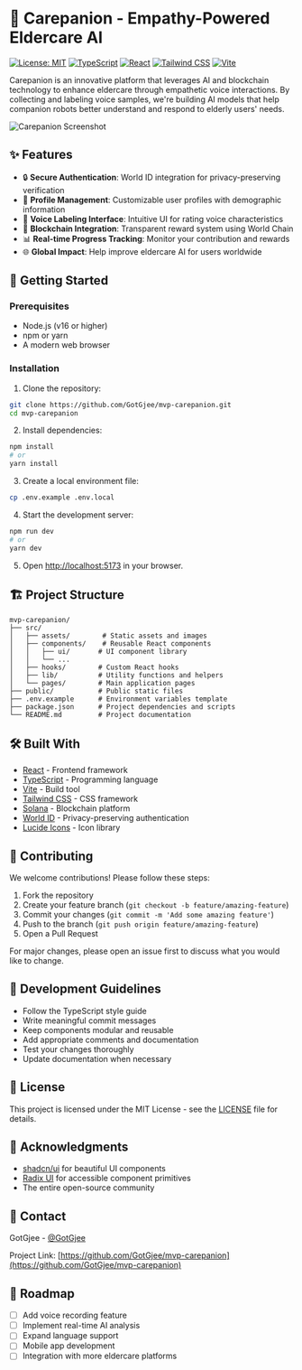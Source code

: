 # 🤖 Carepanion - Empathy-Powered Eldercare AI

[![License: MIT](https://img.shields.io/badge/License-MIT-yellow.svg)](https://opensource.org/licenses/MIT)
[![TypeScript](https://img.shields.io/badge/TypeScript-4.9.5-blue.svg)](https://www.typescriptlang.org/)
[![React](https://img.shields.io/badge/React-18.2.0-blue.svg)](https://reactjs.org/)
[![Tailwind CSS](https://img.shields.io/badge/Tailwind_CSS-3.3.0-38B2AC.svg)](https://tailwindcss.com/)
[![Vite](https://img.shields.io/badge/Vite-4.5.0-646CFF.svg)](https://vitejs.dev/)

Carepanion is an innovative platform that leverages AI and blockchain technology to enhance eldercare through empathetic voice interactions. By collecting and labeling voice samples, we're building AI models that help companion robots better understand and respond to elderly users' needs.

![Carepanion Screenshot](screenshots/preview.png)

## ✨ Features

- 🔒 **Secure Authentication**: World ID integration for privacy-preserving verification
- 👥 **Profile Management**: Customizable user profiles with demographic information
- 🎯 **Voice Labeling Interface**: Intuitive UI for rating voice characteristics
- 💎 **Blockchain Integration**: Transparent reward system using World Chain
- 📊 **Real-time Progress Tracking**: Monitor your contribution and rewards
- 🌐 **Global Impact**: Help improve eldercare AI for users worldwide

## 🚀 Getting Started

### Prerequisites

- Node.js (v16 or higher)
- npm or yarn
- A modern web browser

### Installation

1. Clone the repository:
```bash
git clone https://github.com/GotGjee/mvp-carepanion.git
cd mvp-carepanion
```

2. Install dependencies:
```bash
npm install
# or
yarn install
```

3. Create a local environment file:
```bash
cp .env.example .env.local
```

4. Start the development server:
```bash
npm run dev
# or
yarn dev
```

5. Open [http://localhost:5173](http://localhost:5173) in your browser.

## 🏗️ Project Structure

```
mvp-carepanion/
├── src/
│   ├── assets/        # Static assets and images
│   ├── components/    # Reusable React components
│   │   ├── ui/       # UI component library
│   │   └── ...
│   ├── hooks/        # Custom React hooks
│   ├── lib/          # Utility functions and helpers
│   └── pages/        # Main application pages
├── public/           # Public static files
├── .env.example      # Environment variables template
├── package.json      # Project dependencies and scripts
└── README.md         # Project documentation
```

## 🛠️ Built With

- [React](https://reactjs.org/) - Frontend framework
- [TypeScript](https://www.typescriptlang.org/) - Programming language
- [Vite](https://vitejs.dev/) - Build tool
- [Tailwind CSS](https://tailwindcss.com/) - CSS framework
- [Solana](https://solana.com/) - Blockchain platform
- [World ID](https://worldcoin.org/) - Privacy-preserving authentication
- [Lucide Icons](https://lucide.dev/) - Icon library

## 🌱 Contributing

We welcome contributions! Please follow these steps:

1. Fork the repository
2. Create your feature branch (`git checkout -b feature/amazing-feature`)
3. Commit your changes (`git commit -m 'Add some amazing feature'`)
4. Push to the branch (`git push origin feature/amazing-feature`)
5. Open a Pull Request

For major changes, please open an issue first to discuss what you would like to change.

## 📝 Development Guidelines

- Follow the TypeScript style guide
- Write meaningful commit messages
- Keep components modular and reusable
- Add appropriate comments and documentation
- Test your changes thoroughly
- Update documentation when necessary

## 📄 License

This project is licensed under the MIT License - see the [LICENSE](LICENSE) file for details.

## 🙏 Acknowledgments

- [shadcn/ui](https://ui.shadcn.com/) for beautiful UI components
- [Radix UI](https://www.radix-ui.com/) for accessible component primitives
- The entire open-source community

## 🤝 Contact

GotGjee - [@GotGjee](https://github.com/GotGjee)

Project Link: [https://github.com/GotGjee/mvp-carepanion](https://github.com/GotGjee/mvp-carepanion)

## 🚧 Roadmap

- [ ] Add voice recording feature
- [ ] Implement real-time AI analysis
- [ ] Expand language support
- [ ] Mobile app development
- [ ] Integration with more eldercare platforms
